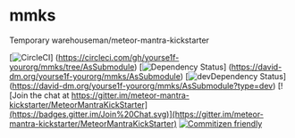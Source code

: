 # mmks
Temporary warehouseman/meteor-mantra-kickstarter

[![CircleCI](https://circleci.com/gh/yourse1f-yourorg/mmks/tree/AsSubmodule.svg?style=svg)]
  (https://circleci.com/gh/yourse1f-yourorg/mmks/tree/AsSubmodule)
[![Dependency Status](https://david-dm.org/yourse1f-yourorg/mmks/AsSubmodule/status.svg)]
  (https://david-dm.org/yourse1f-yourorg/mmks/AsSubmodule)
[![devDependency Status](https://david-dm.org/yourse1f-yourorg/mmks/AsSubmodule/dev-status.svg)]
  (https://david-dm.org/yourse1f-yourorg/mmks/AsSubmodule?type=dev) 
[![Join the chat at https://gitter.im/meteor-mantra-kickstarter/MeteorMantraKickStarter](https://badges.gitter.im/Join%20Chat.svg)](https://gitter.im/meteor-mantra-kickstarter/MeteorMantraKickStarter)  [![Commitizen friendly](https://img.shields.io/badge/commitizen-friendly-brightgreen.svg)](http://commitizen.github.io/cz-cli/)
